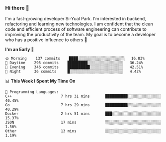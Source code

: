 ### Hi there 👋


I'm a fast-growing developer Si-Yual Park. I'm interested in backend, refactoring and learning new technologies. I am confident that the clean code and efficient process of software engineering can contribute to improving the productivity of the team. My goal is to become a developer who has a positive influence to others 🔭

<!--START_SECTION:waka-->
**I'm an Early 🐤** 

```text
🌞 Morning    137 commits    ████░░░░░░░░░░░░░░░░░░░░░   16.83% 
🌆 Daytime    295 commits    █████████░░░░░░░░░░░░░░░░   36.24% 
🌃 Evening    346 commits    ██████████░░░░░░░░░░░░░░░   42.51% 
🌙 Night      36 commits     █░░░░░░░░░░░░░░░░░░░░░░░░   4.42%

```


📊 **This Week I Spent My Time On** 

```text
💬 Programming Languages: 
C++                      7 hrs 31 mins       ██████████░░░░░░░░░░░░░░░   40.45% 
Go                       7 hrs 29 mins       ██████████░░░░░░░░░░░░░░░   40.29% 
Docker                   2 hrs 51 mins       ███░░░░░░░░░░░░░░░░░░░░░░   15.37% 
JSON                     17 mins             ░░░░░░░░░░░░░░░░░░░░░░░░░   1.56% 
Other                    13 mins             ░░░░░░░░░░░░░░░░░░░░░░░░░   1.19%

```


<!--END_SECTION:waka-->
